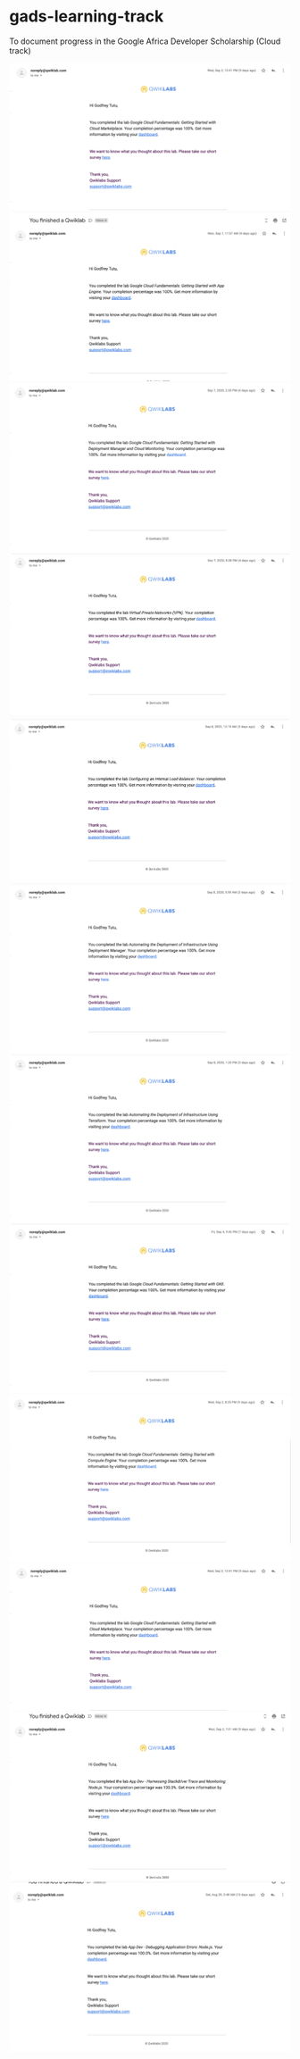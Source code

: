 # gads-learning-track
To document progress in the Google Africa Developer Scholarship (Cloud track)

<img src="./screenshots/Screenshot 2020-09-11 at 2.01.15 PM.png" />

<img src="./screenshots/Screenshot 2020-09-11 at 1.56.27 PM.png" />

<img src="./screenshots/Screenshot 2020-09-11 at 1.58.00 PM.png" />

<img src="./screenshots/Screenshot 2020-09-11 at 1.58.20 PM.png" />

<img src="./screenshots/Screenshot 2020-09-11 at 1.58.40 PM.png" />

<img src="./screenshots/Screenshot 2020-09-11 at 1.58.56 PM.png" />

<img src="./screenshots/Screenshot 2020-09-11 at 1.59.21 PM.png" />

<img src="./screenshots/Screenshot 2020-09-11 at 2.00.07 PM.png" />

<img src="./screenshots/Screenshot 2020-09-11 at 2.00.52 PM.png" />

<img src="./screenshots/Screenshot 2020-09-11 at 2.01.15 PM.png" />

<img src="./screenshots/Screenshot 2020-09-11 at 2.02.07 PM.png" />

<img src="./screenshots/Screenshot 2020-09-11 at 2.03.13 PM.png" />

